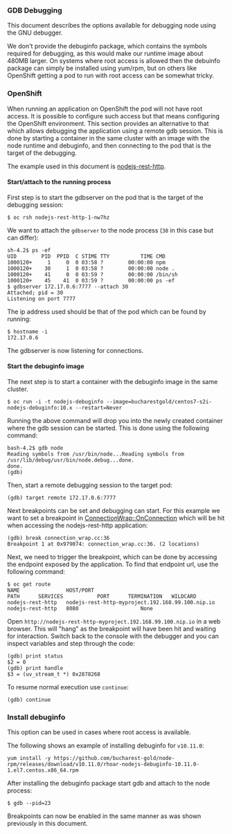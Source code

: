 ### GDB Debugging
This document describes the options available for debugging node using the GNU debugger.

We don't provide the debuginfo package, which contains the symbols required for debugging, as this would make our runtime image about 480MB larger. On systems where root access is allowed then the debuinfo package can simply be installed using yum/rpm, but on others like OpenShift getting a pod to run with root access can be somewhat tricky. 

### OpenShift
When running an application on OpenShift the pod will not have root access. It is possible to configure such access but that means configuring the OpenShift environment. This section provides an alternative to that which allows debugging the application using a remote gdb session. This is done by starting a container in the same cluster with an image with the node runtime and debuginfo, and then connecting to the pod that is the target of the debugging.

The example used in this document is [nodejs-rest-http](https://github.com/bucharest-gold/nodejs-rest-http).

#### Start/attach to the running process
First step is to start the gdbserver on the pod that is the target of the debugging session:
```
$ oc rsh nodejs-rest-http-1-nw7hz
```
We want to attach the `gdbserver` to the node process (`30` in this case but can differ):
```console
sh-4.2$ ps -ef
UID        PID  PPID  C STIME TTY          TIME CMD
1000120+     1     0  0 03:58 ?        00:00:00 npm
1000120+    30     1  0 03:58 ?        00:00:00 node .
1000120+    41     0  0 03:59 ?        00:00:00 /bin/sh
1000120+    45    41  0 03:59 ?        00:00:00 ps -ef
$ gdbserver 172.17.0.6:7777 --attach 30
Attached; pid = 30
Listening on port 7777
```
The ip address used should be that of the pod which can be found by running:
```console
$ hostname -i
172.17.0.6
```
The gdbserver is now listening for connections.

#### Start the debuginfo image
The next step is to start a container with the debuginfo image in the same cluster.

```console
$ oc run -i -t nodejs-debuginfo --image=bucharestgold/centos7-s2i-nodejs-debuginfo:10.x --restart=Never
```
Running the above command will drop you into the newly created container where 
the gdb session can be started. This is done using the following command: 
```console
bash-4.2$ gdb node
Reading symbols from /usr/bin/node...Reading symbols from /usr/lib/debug/usr/bin/node.debug...done.
done.
(gdb)
```
Then, start a remote debugging session to the target pod:
```console
(gdb) target remote 172.17.0.6:7777
```
Next breakpoints can be set and debugging can start. For this example we want to 
set a breakpoint in [ConnectionWrap::OnConnection](https://github.com/nodejs/node/blob/972d0beb591859a1a0df59a3d1818493a6132bf5/src/connection_wrap.cc#L34) which will be hit when accessing the nodejs-rest-http application:
```console
(gdb) break connection_wrap.cc:36
Breakpoint 1 at 0x979074: connection_wrap.cc:36. (2 locations)
```

Next, we need to trigger the breakpoint, which can be done by accessing the endpoint exposed by the application. To find that endpoint url, use the following command:
```console
$ oc get route
NAME               HOST/PORT                                          PATH      SERVICES           PORT      TERMINATION   WILDCARD
nodejs-rest-http   nodejs-rest-http-myproject.192.168.99.100.nip.io             nodejs-rest-http   8080                    None
```
Open `http://nodejs-rest-http-myproject.192.168.99.100.nip.io` in a web browser. This will "hang" as the breakpoint will have been hit and waiting for interaction. Switch back to the console with the debugger and you can inspect variables and step through the code:
```console
(gdb) print status
$2 = 0
(gdb) print handle
$3 = (uv_stream_t *) 0x2878268
```
To resume normal execution use `continue`:
```console
(gdb) continue
```


### Install debuginfo
This option can be used in cases where root access is available.

The following shows an example of installing debuginfo for `v10.11.0`:
```console
yum install -y https://github.com/bucharest-gold/node-rpm/releases/download/v10.11.0/rhoar-nodejs-debuginfo-10.11.0-1.el7.centos.x86_64.rpm
```
After installing the debuginfo package start gdb and attach to the node process:
```console
$ gdb --pid=23
```
Breakpoints can now be enabled in the same manner as was shown previously in this document.
